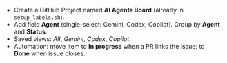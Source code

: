 - Create a GitHub Project named **AI Agents Board** (already in `setup_labels.sh`).
- Add field **Agent** (single-select: Gemini, Codex, Copilot). Group by **Agent** and **Status**.
- Saved views: *All*, *Gemini*, *Codex*, *Copilot*.
- Automation: move item to **In progress** when a PR links the issue; to **Done** when issue closes.
